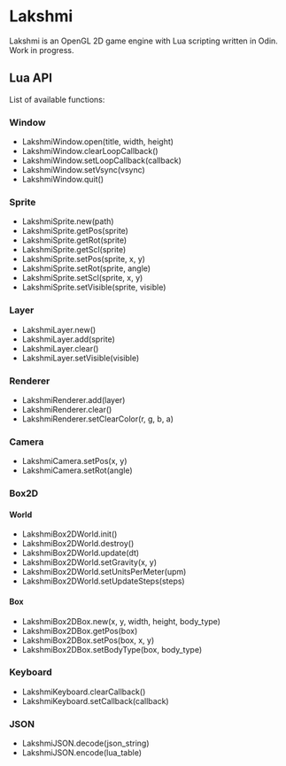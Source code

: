 # Lakshmi

Lakshmi is an OpenGL 2D game engine with Lua scripting written in Odin. Work in progress.

## Lua API

List of available functions:

### Window

* LakshmiWindow.open(title, width, height)
* LakshmiWindow.clearLoopCallback()
* LakshmiWindow.setLoopCallback(callback)
* LakshmiWindow.setVsync(vsync)
* LakshmiWindow.quit()

### Sprite

* LakshmiSprite.new(path)
* LakshmiSprite.getPos(sprite)
* LakshmiSprite.getRot(sprite)
* LakshmiSprite.getScl(sprite)
* LakshmiSprite.setPos(sprite, x, y)
* LakshmiSprite.setRot(sprite, angle)
* LakshmiSprite.setScl(sprite, x, y)
* LakshmiSprite.setVisible(sprite, visible)

### Layer

* LakshmiLayer.new()
* LakshmiLayer.add(sprite)
* LakshmiLayer.clear()
* LakshmiLayer.setVisible(visible)

### Renderer

* LakshmiRenderer.add(layer)
* LakshmiRenderer.clear()
* LakshmiRenderer.setClearColor(r, g, b, a)

### Camera

* LakshmiCamera.setPos(x, y)
* LakshmiCamera.setRot(angle)

### Box2D

#### World

* LakshmiBox2DWorld.init()
* LakshmiBox2DWorld.destroy()
* LakshmiBox2DWorld.update(dt)
* LakshmiBox2DWorld.setGravity(x, y)
* LakshmiBox2DWorld.setUnitsPerMeter(upm)
* LakshmiBox2DWorld.setUpdateSteps(steps)

#### Box

* LakshmiBox2DBox.new(x, y, width, height, body_type)
* LakshmiBox2DBox.getPos(box)
* LakshmiBox2DBox.setPos(box, x, y)
* LakshmiBox2DBox.setBodyType(box, body_type)

### Keyboard

* LakshmiKeyboard.clearCallback()
* LakshmiKeyboard.setCallback(callback)

### JSON

* LakshmiJSON.decode(json_string)
* LakshmiJSON.encode(lua_table)
